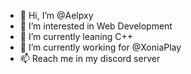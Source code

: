 - 👋 Hi, I’m @Aelpxy
- 👀 I’m interested in Web Development
- 🌱 I’m currently leaning C++
- 💞️ I’m currently working for @XoniaPlay
- 📫 Reach me in my discord server
